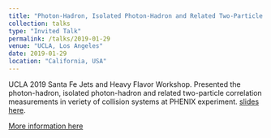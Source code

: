 ```yaml
---
title: "Photon-Hadron, Isolated Photon-Hadron and Related Two-Particle Azimuthal Correlations Results in PHENIX"
collection: talks
type: "Invited Talk"
permalink: /talks/2019-01-29
venue: "UCLA, Los Angeles"
date: 2019-01-29
location: "California, USA"
---
```

UCLA 2019 Santa Fe Jets and Heavy Flavor Workshop. Presented the photon-hadron, isolated photon-hadron and related two-particle correlation measurements in veriety of collision systems at PHENIX experiment. [slides here](https://indico.bnl.gov/event/5039/contributions/26272/attachments/21635/30033/UCLA19_Abiv1.pdf). 

[More information here](https://indico.bnl.gov/event/5039/overview)

